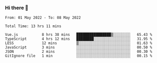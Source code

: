 ### Hi there 👋

<!--
**siaikin/siaikin** is a ✨ _special_ ✨ repository because its `README.md` (this file) appears on your GitHub profile.

Here are some ideas to get you started:

- 🔭 I’m currently working on ...
- 🌱 I’m currently learning ...
- 👯 I’m looking to collaborate on ...
- 🤔 I’m looking for help with ...
- 💬 Ask me about ...
- 📫 How to reach me: ...
- 😄 Pronouns: ...
- ⚡ Fun fact: ...
-->

<!--START_SECTION:waka-->

```text
From: 01 May 2022 - To: 08 May 2022

Total Time: 13 hrs 11 mins

Vue.js           8 hrs 38 mins   ████████████████▒░░░░░░░░   65.43 %
TypeScript       4 hrs 12 mins   ████████░░░░░░░░░░░░░░░░░   31.95 %
LESS             12 mins         ▒░░░░░░░░░░░░░░░░░░░░░░░░   01.63 %
JavaScript       3 mins          ░░░░░░░░░░░░░░░░░░░░░░░░░   00.50 %
JSON             2 mins          ░░░░░░░░░░░░░░░░░░░░░░░░░   00.30 %
GitIgnore file   1 min           ░░░░░░░░░░░░░░░░░░░░░░░░░   00.15 %
```

<!--END_SECTION:waka-->
